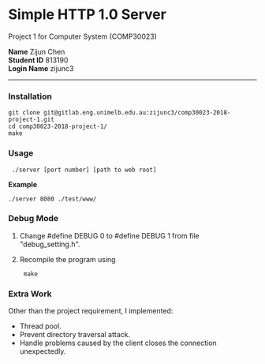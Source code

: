 # Simple HTTP 1.0 Server
Project 1 for Computer System (COMP30023)

**Name** Zijun Chen  
**Student ID** 813190  
**Login Name** zijunc3  
***  

### Installation

    git clone git@gitlab.eng.unimelb.edu.au:zijunc3/comp30023-2018-project-1.git
    cd comp30023-2018-project-1/
    make

### Usage
     ./server [port number] [path to web root]

**Example**  

    ./server 8080 ./test/www/

### Debug Mode
1. Change
        #define DEBUG 0
    to
        #define DEBUG 1
    from file "debug_setting.h".

2. Recompile the program using

        make

### Extra Work
Other than the project requirement, I implemented:  
* Thread pool.
* Prevent directory traversal attack.
* Handle problems caused by the client closes the connection unexpectedly.
